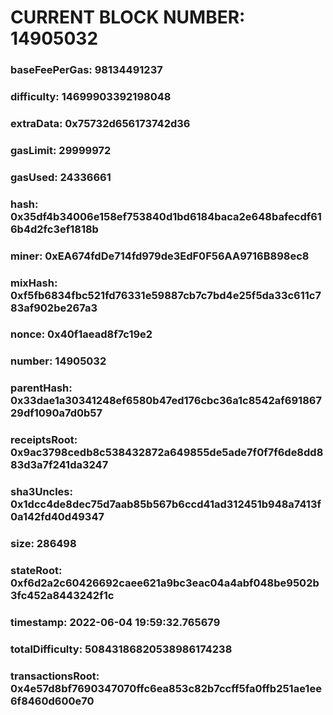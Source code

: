 # CURRENT BLOCK NUMBER: 14905032

### baseFeePerGas: 98134491237
### difficulty: 14699903392198048
### extraData: 0x75732d656173742d36
### gasLimit: 29999972
### gasUsed: 24336661
### hash: 0x35df4b34006e158ef753840d1bd6184baca2e648bafecdf616b4d2fc3ef1818b
### miner: 0xEA674fdDe714fd979de3EdF0F56AA9716B898ec8
### mixHash: 0xf5fb6834fbc521fd76331e59887cb7c7bd4e25f5da33c611c783af902be267a3
### nonce: 0x40f1aead8f7c19e2
### number: 14905032
### parentHash: 0x33dae1a30341248ef6580b47ed176cbc36a1c8542af69186729df1090a7d0b57
### receiptsRoot: 0x9ac3798cedb8c538432872a649855de5ade7f0f7f6de8dd883d3a7f241da3247
### sha3Uncles: 0x1dcc4de8dec75d7aab85b567b6ccd41ad312451b948a7413f0a142fd40d49347
### size: 286498
### stateRoot: 0xf6d2a2c60426692caee621a9bc3eac04a4abf048be9502b3fc452a8443242f1c
### timestamp: 2022-06-04 19:59:32.765679
### totalDifficulty: 50843186820538986174238
### transactionsRoot: 0x4e57d8bf7690347070ffc6ea853c82b7ccff5fa0ffb251ae1ee6f8460d600e70
